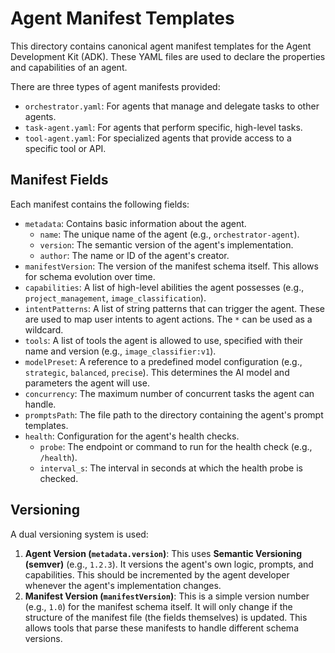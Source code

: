# Agent Manifest Templates

This directory contains canonical agent manifest templates for the Agent Development Kit (ADK). These YAML files are used to declare the properties and capabilities of an agent.

There are three types of agent manifests provided:
- `orchestrator.yaml`: For agents that manage and delegate tasks to other agents.
- `task-agent.yaml`: For agents that perform specific, high-level tasks.
- `tool-agent.yaml`: For specialized agents that provide access to a specific tool or API.

## Manifest Fields

Each manifest contains the following fields:

- `metadata`: Contains basic information about the agent.
  - `name`: The unique name of the agent (e.g., `orchestrator-agent`).
  - `version`: The semantic version of the agent's implementation.
  - `author`: The name or ID of the agent's creator.
- `manifestVersion`: The version of the manifest schema itself. This allows for schema evolution over time.
- `capabilities`: A list of high-level abilities the agent possesses (e.g., `project_management`, `image_classification`).
- `intentPatterns`: A list of string patterns that can trigger the agent. These are used to map user intents to agent actions. The `*` can be used as a wildcard.
- `tools`: A list of tools the agent is allowed to use, specified with their name and version (e.g., `image_classifier:v1`).
- `modelPreset`: A reference to a predefined model configuration (e.g., `strategic`, `balanced`, `precise`). This determines the AI model and parameters the agent will use.
- `concurrency`: The maximum number of concurrent tasks the agent can handle.
- `promptsPath`: The file path to the directory containing the agent's prompt templates.
- `health`: Configuration for the agent's health checks.
  - `probe`: The endpoint or command to run for the health check (e.g., `/health`).
  - `interval_s`: The interval in seconds at which the health probe is checked.

## Versioning

A dual versioning system is used:

1.  **Agent Version (`metadata.version`)**: This uses **Semantic Versioning (semver)** (e.g., `1.2.3`). It versions the agent's own logic, prompts, and capabilities. This should be incremented by the agent developer whenever the agent's implementation changes.
2.  **Manifest Version (`manifestVersion`)**: This is a simple version number (e.g., `1.0`) for the manifest schema itself. It will only change if the structure of the manifest file (the fields themselves) is updated. This allows tools that parse these manifests to handle different schema versions.
